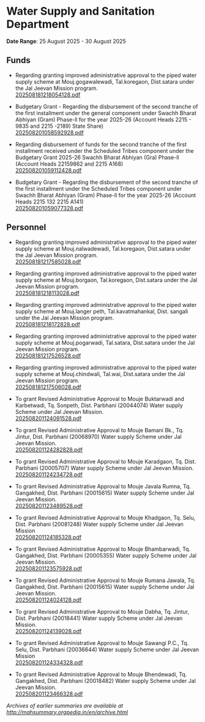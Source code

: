 # Water Supply and Sanitation Department

**Date Range**: 25 August 2025 - 30 August 2025


## Funds
- Regarding granting improved administrative approval to the piped water supply scheme at Mouj.gogawalewadi, Tal.koregaon, Dist.satara under the Jal Jeevan Mission program.\
  [202508181218054128.pdf](https://gr.maharashtra.gov.in/Site/Upload/Government%20Resolutions/English/202508181218054128.pdf)

- Budgetary Grant - Regarding the disbursement of the second tranche of the first installment under the general component under Swachh Bharat Abhiyan (Gram) Phase-ll for the year 2025-26 (Account Heads 2215 - 9835 and 2215 -2189) State Share)\
  [202508201058592928.pdf](https://gr.maharashtra.gov.in/Site/Upload/Government%20Resolutions/English/202508201058592928.pdf)

- Regarding disbursement of funds for the second tranche of the first installment received under the Scheduled Tribes component under the Budgetary Grant 2025-26 Swachh Bharat Abhiyan (Gra) Phase-ll (Account Heads 22159862 and 2215 A168)\
  [202508201059112428.pdf](https://gr.maharashtra.gov.in/Site/Upload/Government%20Resolutions/English/202508201059112428.pdf)

- Budgetary Grant - Regarding the disbursement of the second tranche of the first installment under the Scheduled Tribes component under Swachh Bharat Abhiyan (Gram) Phase-ll for the year 2025-26 (Account Heads 2215  132  2215 A141)\
  [202508201059077328.pdf](https://gr.maharashtra.gov.in/Site/Upload/Government%20Resolutions/English/202508201059077328.pdf)

## Personnel
- Regarding granting improved administrative approval to the piped water supply scheme at Mouj.nalwadewadi, Tal.koregaon, Dist.satara under the Jal Jeevan Mission program.\
  [202508181217585028.pdf](https://gr.maharashtra.gov.in/Site/Upload/Government%20Resolutions/English/202508181217585028.pdf)

- Regarding granting improved administrative approval to the piped water supply scheme at Mouj.borgaon, Tal.koregaon, Dist.satara under the Jal Jeevan Mission program.\
  [202508181218113028.pdf](https://gr.maharashtra.gov.in/Site/Upload/Government%20Resolutions/English/202508181218113028.pdf)

- Regarding granting improved administrative approval to the piped water supply scheme at Mouj.langer peth, Tal.kavatmahankal, Dist. sangali under the Jal Jeevan Mission program.\
  [202508181218172828.pdf](https://gr.maharashtra.gov.in/Site/Upload/Government%20Resolutions/English/202508181218172828.pdf)

- Regarding granting improved administrative approval to the piped water supply scheme at Mouj.pogarwadi, Tal.satara, Dist.satara under the Jal Jeevan Mission program.\
  [202508181217526528.pdf](https://gr.maharashtra.gov.in/Site/Upload/Government%20Resolutions/English/202508181217526528.pdf)

- Regarding granting improved administrative approval to the piped water supply scheme at Mouj.chindwali, Tal.wai, Dist.satara under the Jal Jeevan Mission program.\
  [202508181217506028.pdf](https://gr.maharashtra.gov.in/Site/Upload/Government%20Resolutions/English/202508181217506028.pdf)

- To grant Revised Administrative Approval to Mouje Buktarwadi and Karbetwadi, Tq. Sonpeth, Dist. Parbhani (20044074)  Water supply Scheme under Jal Jeevan Mission.\
  [202508201124091528.pdf](https://gr.maharashtra.gov.in/Site/Upload/Government%20Resolutions/English/202508201124091528.pdf)

- To grant Revised Administrative Approval to Mouje Bamani Bk., Tq. Jintur, Dist. Parbhani (20068970)  Water supply Scheme under Jal Jeevan Mission.\
  [202508201124282828.pdf](https://gr.maharashtra.gov.in/Site/Upload/Government%20Resolutions/English/202508201124282828.pdf)

- To grant Revised Administrative Approval to Mouje Karadgaon, Tq. Dist. Parbhani (20005707)  Water supply Scheme under Jal Jeevan Mission.\
  [202508201124234728.pdf](https://gr.maharashtra.gov.in/Site/Upload/Government%20Resolutions/English/202508201124234728.pdf)

- To grant Revised Administrative Approval to Mouje Javala Rumna, Tq. Gangakhed, Dist. Parbhani (20015615)  Water supply Scheme under Jal Jeevan Mission.\
  [202508201123489528.pdf](https://gr.maharashtra.gov.in/Site/Upload/Government%20Resolutions/English/202508201123489528.pdf)

- To grant Revised Administrative Approval to Mouje Khadgaon, Tq. Selu, Dist. Parbhani (20081248)  Water supply Scheme under Jal Jeevan Mission\
  [202508201124185328.pdf](https://gr.maharashtra.gov.in/Site/Upload/Government%20Resolutions/English/202508201124185328.pdf)

- To grant Revised Administrative Approval to Mouje Bhambarwadi, Tq. Gangakhed, Dist. Parbhani (20005355)  Water supply Scheme under Jal Jeevan Mission.\
  [202508201123575928.pdf](https://gr.maharashtra.gov.in/Site/Upload/Government%20Resolutions/English/202508201123575928.pdf)

- To grant Revised Administrative Approval to Mouje Rumana Jawala, Tq. Gangakhed, Dist. Parbhani (20015615)  Water supply Scheme under Jal Jeevan Mission.\
  [202508201124024128.pdf](https://gr.maharashtra.gov.in/Site/Upload/Government%20Resolutions/English/202508201124024128.pdf)

- To grant Revised Administrative Approval to Mouje Dabha, Tq. Jintur, Dist. Parbhani (20018441)  Water supply Scheme under Jal Jeevan Mission.\
  [202508201124139028.pdf](https://gr.maharashtra.gov.in/Site/Upload/Government%20Resolutions/English/202508201124139028.pdf)

- To grant Revised Administrative Approval to Mouje Sawangi P.C., Tq. Selu, Dist. Parbhani (20036644)  Water supply Scheme under Jal Jeevan Mission\
  [202508201124334328.pdf](https://gr.maharashtra.gov.in/Site/Upload/Government%20Resolutions/English/202508201124334328.pdf)

- To grant Revised Administrative Approval to Mouje Bhendewadi, Tq. Gangakhed, Dist. Parbhani (20018482)  Water supply Scheme under Jal Jeevan Mission.\
  [202508201123466328.pdf](https://gr.maharashtra.gov.in/Site/Upload/Government%20Resolutions/English/202508201123466328.pdf)


*Archives of earlier summaries are available at http://mahsummary.orgpedia.in/en/archive.html*